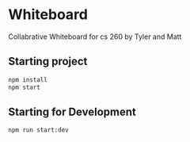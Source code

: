 # Whiteboard
Collabrative Whiteboard for cs 260 by Tyler and Matt

## Starting project

```bash
npm install
npm start
```

## Starting for Development
```bash
npm run start:dev
```